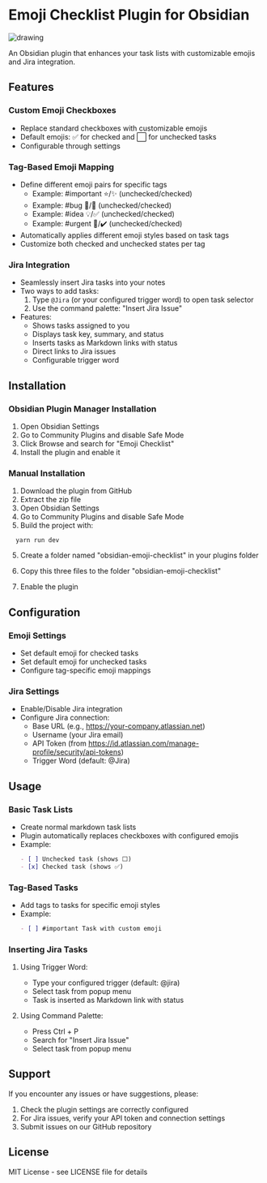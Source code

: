 # Emoji Checklist Plugin for Obsidian

![drawing](https://github.com/user-attachments/assets/e4ae35cb-089f-4211-815e-3df6c8f4842b)

An Obsidian plugin that enhances your task lists with customizable emojis and Jira integration.

## Features

### Custom Emoji Checkboxes
- Replace standard checkboxes with customizable emojis
- Default emojis: ✅ for checked and ⬜️ for unchecked tasks
- Configurable through settings

### Tag-Based Emoji Mapping
- Define different emoji pairs for specific tags
  - Example: #important ⭐/✨ (unchecked/checked)
  - Example: #bug 🐛/🔨 (unchecked/checked)
  - Example: #idea 💡/✅ (unchecked/checked)
  - Example: #urgent 🚨/✔️ (unchecked/checked)
- Automatically applies different emoji styles based on task tags
- Customize both checked and unchecked states per tag

### Jira Integration
- Seamlessly insert Jira tasks into your notes
- Two ways to add tasks:
  1. Type `@Jira` (or your configured trigger word) to open task selector
  2. Use the command palette: "Insert Jira Issue"
- Features:
  - Shows tasks assigned to you
  - Displays task key, summary, and status
  - Inserts tasks as Markdown links with status
  - Direct links to Jira issues
  - Configurable trigger word

## Installation
### Obsidian Plugin Manager Installation
1. Open Obsidian Settings
2. Go to Community Plugins and disable Safe Mode
3. Click Browse and search for "Emoji Checklist"
4. Install the plugin and enable it

### Manual Installation
1. Download the plugin from GitHub
2. Extract the zip file
3. Open Obsidian Settings
4. Go to Community Plugins and disable Safe Mode
5. Build the project with:
 ```shell
   yarn run dev    
 ```
5. Create a folder named "obsidian-emoji-checklist" in your plugins folder
6. Copy this three files to the folder "obsidian-emoji-checklist"

7. Enable the plugin

## Configuration

### Emoji Settings
- Set default emoji for checked tasks
- Set default emoji for unchecked tasks
- Configure tag-specific emoji mappings

### Jira Settings
- Enable/Disable Jira integration
- Configure Jira connection:
  - Base URL (e.g., https://your-company.atlassian.net)
  - Username (your Jira email)
  - API Token (from https://id.atlassian.com/manage-profile/security/api-tokens)
  - Trigger Word (default: @Jira)

## Usage

### Basic Task Lists
- Create normal markdown task lists
- Plugin automatically replaces checkboxes with configured emojis
- Example:
  ```markdown
  - [ ] Unchecked task (shows ⬜️)
  - [x] Checked task (shows ✅)
  ```

### Tag-Based Tasks
- Add tags to tasks for specific emoji styles
- Example:
  ```markdown
  - [ ] #important Task with custom emoji
  ```

### Inserting Jira Tasks
1. Using Trigger Word:
   - Type your configured trigger (default: @jira)
   - Select task from popup menu
   - Task is inserted as Markdown link with status

2. Using Command Palette:
   - Press Ctrl + P
   - Search for "Insert Jira Issue"
   - Select task from popup menu

## Support

If you encounter any issues or have suggestions, please:
1. Check the plugin settings are correctly configured
2. For Jira issues, verify your API token and connection settings
3. Submit issues on our GitHub repository

## License

MIT License - see LICENSE file for details
